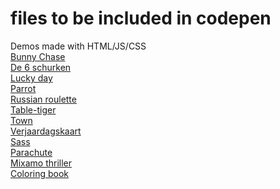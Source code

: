 # files to be included in codepen
Demos made with HTML/JS/CSS<br>
<a href="http://bermarte.github.io/codepen/Bunny_Chase/" target="_blank">Bunny Chase</a><br>
<a href="http://bermarte.github.io/codepen/De_6_schurken/" target="_blank"> De 6 schurken</a><br>
<a href="http://bermarte.github.io/codepen/Lucky_day/" target="_blank"> Lucky day</a><br>
<a href="http://bermarte.github.io/codepen/Parrot/" target="_blank"> Parrot</a><br>
<a href="http://bermarte.github.io/codepen/Russian_roulette/" target="_blank"> Russian roulette</a><br>
<a href="http://bermarte.github.io/codepen/Table-tiger/" target="_blank"> Table-tiger</a><br>
<a href="http://bermarte.github.io/codepen/Town/" target="_blank"> Town</a><br>
<a href="http://bermarte.github.io/codepen/Verjaardagskaart/" target="_blank"> Verjaardagskaart</a><br>
<a href="http://bermarte.github.io/codepen/sass/" target="_blank"> Sass</a><br>
<a href="http://bermarte.github.io/codepen/parachute/" target="_blank"> Parachute</a><br>
<a href="http://bermarte.github.io/codepen/mixamo-thriller/" target="_blank"> Mixamo thriller</a><br>
<a href="http://bermarte.github.io/codepen/kleurboek/" target="_blank"> Coloring book</a><br>
